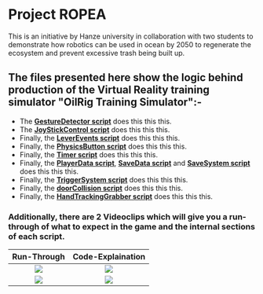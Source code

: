 # Project ROPEA
This is an initiative by Hanze university in collaboration with two students to demonstrate how robotics can be used in ocean by 2050 to regenerate the ecosystem and prevent excessive trash being built up.
## The files presented here show the logic behind production of the Virtual Reality training simulator "OilRig Training Simulator":-

* The [**GestureDetector script**](GestureDetector.cs) does this this this.
* The [**JoyStickControl script**](JoystickControl.cs) does this this this.
* Finally, the [**LeverEvents script**](LeverEvents.cs) does this this this.
* Finally, the [**PhysicsButton script**](PhysicsButton.cs) does this this this.
* Finally, the [**Timer script**](Timer.cs) does this this this.
* Finally, the [**PlayerData script**](PlayerData.cs), [**SaveData script**](SaveData.cs) and [**SaveSystem script**](SaveSystem.cs) does this this this.
* Finally, the [**TriggerSystem script**](TriggerSystem.cs) does this this this.
* Finally, the [**doorCollision script**](doorCollision.cs) does this this this.
* Finally, the [**HandTrackingGrabber script**](HandTrackinGrabber.cs) does this this this.

### Additionally, there are 2 Videoclips which will give you a run-through of what to expect in the game and the internal sections of each script.
Run-Through             |  Code-Explaination
:-------------------------:|:-------------------------:
[![](http://img.youtube.com/vi/_fxo8h80w28/0.jpg)](http://www.youtube.com/watch?v=_fxo8h80w28 "Stardome - A 3D Dome Painting Experience!!") | [![](http://img.youtube.com/vi/7ikp7RgcbZM/0.jpg)](http://www.youtube.com/watch?v=7ikp7RgcbZM "StarDome - Code Explaination")
[![](http://img.youtube.com/vi/_fxo8h80w28/0.jpg)](http://www.youtube.com/watch?v=_fxo8h80w28 "Stardome - A 3D Dome Painting Experience!!") | [![](http://img.youtube.com/vi/7ikp7RgcbZM/0.jpg)](http://www.youtube.com/watch?v=7ikp7RgcbZM "StarDome - Code Explaination")
